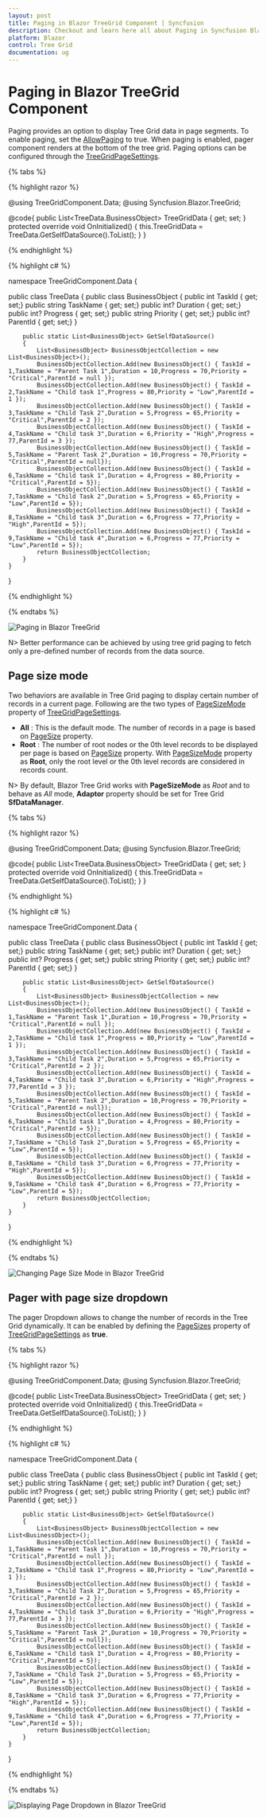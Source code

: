 ```yaml
---
layout: post
title: Paging in Blazor TreeGrid Component | Syncfusion
description: Checkout and learn here all about Paging in Syncfusion Blazor TreeGrid component and much more details.
platform: Blazor
control: Tree Grid
documentation: ug
---
```


# Paging in Blazor TreeGrid Component

Paging provides an option to display Tree Grid data in page segments. To enable paging, set the [AllowPaging](https://help.syncfusion.com/cr/blazor/Syncfusion.Blazor~Syncfusion.Blazor.TreeGrid.SfTreeGrid~AllowPaging.html) to true. When paging is enabled, pager component renders at the bottom of the tree grid. Paging options can be configured through the [TreeGridPageSettings](https://help.syncfusion.com/cr/blazor/Syncfusion.Blazor~Syncfusion.Blazor.TreeGrid.TreeGridPageSettings.html).

{% tabs %}

{% highlight razor %}

@using TreeGridComponent.Data;
@using Syncfusion.Blazor.TreeGrid;

<SfTreeGrid DataSource="@TreeGridData" IdMapping="TaskId" ParentIdMapping="ParentId" TreeColumnIndex="1" AllowPaging="true">
    <TreeGridPageSettings PageCount="2" PageSize="2" PageSizeMode="PageSizeMode.Root">
    </TreeGridPageSettings>
    <TreeGridColumns>
        <TreeGridColumn Field="TaskId" HeaderText="Task ID" Width="80" TextAlign="Syncfusion.Blazor.Grids.TextAlign.Right"></TreeGridColumn>
        <TreeGridColumn Field="TaskName" HeaderText="Task Name" Width="160"></TreeGridColumn>
        <TreeGridColumn Field="Duration" HeaderText="Duration" Width="100" TextAlign="Syncfusion.Blazor.Grids.TextAlign.Right"></TreeGridColumn>
        <TreeGridColumn Field="Progress" HeaderText="Progress" Width="100" TextAlign="Syncfusion.Blazor.Grids.TextAlign.Right"></TreeGridColumn>
        <TreeGridColumn Field="Priority" HeaderText="Priority" Width="80"></TreeGridColumn>
    </TreeGridColumns>
</SfTreeGrid>

@code{
    public List<TreeData.BusinessObject> TreeGridData { get; set; }
    protected override void OnInitialized()
    {
        this.TreeGridData = TreeData.GetSelfDataSource().ToList();
    }
}

{% endhighlight %}

{% highlight c# %}

namespace TreeGridComponent.Data {

public class TreeData
    {
        public class BusinessObject
        {
            public int TaskId { get; set;}
            public string TaskName { get; set;}
            public int? Duration { get; set;}
            public int? Progress { get; set;}
            public string Priority { get; set;}
            public int? ParentId { get; set;}
        }

        public static List<BusinessObject> GetSelfDataSource()
        {
            List<BusinessObject> BusinessObjectCollection = new List<BusinessObject>();
            BusinessObjectCollection.Add(new BusinessObject() { TaskId = 1,TaskName = "Parent Task 1",Duration = 10,Progress = 70,Priority = "Critical",ParentId = null });
            BusinessObjectCollection.Add(new BusinessObject() { TaskId = 2,TaskName = "Child task 1",Progress = 80,Priority = "Low",ParentId = 1 });
            BusinessObjectCollection.Add(new BusinessObject() { TaskId = 3,TaskName = "Child Task 2",Duration = 5,Progress = 65,Priority = "Critical",ParentId = 2 });
            BusinessObjectCollection.Add(new BusinessObject() { TaskId = 4,TaskName = "Child task 3",Duration = 6,Priority = "High",Progress = 77,ParentId = 3 });
            BusinessObjectCollection.Add(new BusinessObject() { TaskId = 5,TaskName = "Parent Task 2",Duration = 10,Progress = 70,Priority = "Critical",ParentId = null});
            BusinessObjectCollection.Add(new BusinessObject() { TaskId = 6,TaskName = "Child task 1",Duration = 4,Progress = 80,Priority = "Critical",ParentId = 5});
            BusinessObjectCollection.Add(new BusinessObject() { TaskId = 7,TaskName = "Child Task 2",Duration = 5,Progress = 65,Priority = "Low",ParentId = 5});
            BusinessObjectCollection.Add(new BusinessObject() { TaskId = 8,TaskName = "Child task 3",Duration = 6,Progress = 77,Priority = "High",ParentId = 5});
            BusinessObjectCollection.Add(new BusinessObject() { TaskId = 9,TaskName = "Child task 4",Duration = 6,Progress = 77,Priority = "Low",ParentId = 5});
            return BusinessObjectCollection;
        }
    }
}

{% endhighlight %}

{% endtabs %}


![Paging in Blazor TreeGrid](images/blazor-treegrid-paging.png)

N> Better performance can be achieved by using tree grid paging to fetch only a pre-defined number of records from the data source.

## Page size mode

Two behaviors are available in Tree Grid paging to display certain number of records in a current page. Following are the two types of [PageSizeMode](https://help.syncfusion.com/cr/blazor/Syncfusion.Blazor~Syncfusion.Blazor.TreeGrid.TreeGridPageSettings~PageSizeMode.html) property of [TreeGridPageSettings](https://help.syncfusion.com/cr/blazor/Syncfusion.Blazor~Syncfusion.Blazor.TreeGrid.TreeGridPageSettings.html).

* **All** : This is the default mode. The number of records in a page is based on [PageSize](https://help.syncfusion.com/cr/blazor/Syncfusion.Blazor~Syncfusion.Blazor.TreeGrid.TreeGridPageSettings~PageSize.html) property.
* **Root** : The number of root nodes or the 0th level records to be displayed per page is based on [PageSize](https://help.syncfusion.com/cr/blazor/Syncfusion.Blazor~Syncfusion.Blazor.TreeGrid.TreeGridPageSettings~PageSize.html) property. With [PageSizeMode](https://help.syncfusion.com/cr/blazor/Syncfusion.Blazor~Syncfusion.Blazor.TreeGrid.TreeGridPageSettings~PageSizeMode.html) property as **Root**, only the root level or the 0th level records are considered in records count.

N> By default, Blazor Tree Grid works with **PageSizeMode** as *Root* and to behave as *All* mode, **Adaptor** property should be set for Tree Grid **SfDataManager**.

{% tabs %}

{% highlight razor %}

@using TreeGridComponent.Data;
@using Syncfusion.Blazor.TreeGrid;

<SfTreeGrid DataSource="@TreeGridData" IdMapping="TaskId" ParentIdMapping="ParentId" TreeColumnIndex="1" AllowPaging="true">
    <TreeGridPageSettings PageCount="2" PageSize="2" PageSizeMode="PageSizeMode.Root">
    </TreeGridPageSettings>
    <TreeGridColumns>
        <TreeGridColumn Field="TaskId" HeaderText="Task ID" Width="80" TextAlign="Syncfusion.Blazor.Grids.TextAlign.Right"></TreeGridColumn>
        <TreeGridColumn Field="TaskName" HeaderText="Task Name" Width="160"></TreeGridColumn>
        <TreeGridColumn Field="Duration" HeaderText="Duration" Width="100" TextAlign="Syncfusion.Blazor.Grids.TextAlign.Right"></TreeGridColumn>
        <TreeGridColumn Field="Progress" HeaderText="Progress" Width="100" TextAlign="Syncfusion.Blazor.Grids.TextAlign.Right"></TreeGridColumn>
        <TreeGridColumn Field="Priority" HeaderText="Priority" Width="80"></TreeGridColumn>
    </TreeGridColumns>
</SfTreeGrid>

@code{
    public List<TreeData.BusinessObject> TreeGridData { get; set; }
    protected override void OnInitialized()
    {
        this.TreeGridData = TreeData.GetSelfDataSource().ToList();
    }
}

{% endhighlight %}

{% highlight c# %}

namespace TreeGridComponent.Data {

public class TreeData
    {
        public class BusinessObject
        {
            public int TaskId { get; set;}
            public string TaskName { get; set;}
            public int? Duration { get; set;}
            public int? Progress { get; set;}
            public string Priority { get; set;}
            public int? ParentId { get; set;}
        }

        public static List<BusinessObject> GetSelfDataSource()
        {
            List<BusinessObject> BusinessObjectCollection = new List<BusinessObject>();
            BusinessObjectCollection.Add(new BusinessObject() { TaskId = 1,TaskName = "Parent Task 1",Duration = 10,Progress = 70,Priority = "Critical",ParentId = null });
            BusinessObjectCollection.Add(new BusinessObject() { TaskId = 2,TaskName = "Child task 1",Progress = 80,Priority = "Low",ParentId = 1 });
            BusinessObjectCollection.Add(new BusinessObject() { TaskId = 3,TaskName = "Child Task 2",Duration = 5,Progress = 65,Priority = "Critical",ParentId = 2 });
            BusinessObjectCollection.Add(new BusinessObject() { TaskId = 4,TaskName = "Child task 3",Duration = 6,Priority = "High",Progress = 77,ParentId = 3 });
            BusinessObjectCollection.Add(new BusinessObject() { TaskId = 5,TaskName = "Parent Task 2",Duration = 10,Progress = 70,Priority = "Critical",ParentId = null});
            BusinessObjectCollection.Add(new BusinessObject() { TaskId = 6,TaskName = "Child task 1",Duration = 4,Progress = 80,Priority = "Critical",ParentId = 5});
            BusinessObjectCollection.Add(new BusinessObject() { TaskId = 7,TaskName = "Child Task 2",Duration = 5,Progress = 65,Priority = "Low",ParentId = 5});
            BusinessObjectCollection.Add(new BusinessObject() { TaskId = 8,TaskName = "Child task 3",Duration = 6,Progress = 77,Priority = "High",ParentId = 5});
            BusinessObjectCollection.Add(new BusinessObject() { TaskId = 9,TaskName = "Child task 4",Duration = 6,Progress = 77,Priority = "Low",ParentId = 5});
            return BusinessObjectCollection;
        }
    }
}

{% endhighlight %}

{% endtabs %}

![Changing Page Size Mode in Blazor TreeGrid](images/blazor-treegrid-page-size-mode.png)

<!-- Template

You can use custom elements inside the pager instead of default elements.
The custom elements can be defined by using the [`Template`](https://help.syncfusion.com/cr/blazor/Syncfusion.Blazor~Syncfusion.Blazor.TreeGrid.TreeGridPageSettings~Template.html) property.
Inside this template, you can access the [`CurrentPage`](https://help.syncfusion.com/cr/blazor/Syncfusion.Blazor~Syncfusion.Blazor.TreeGrid.TreeGridPageSettings~CurrentPage.html), [`PageSize`](https://help.syncfusion.com/cr/blazor/Syncfusion.Blazor~Syncfusion.Blazor.TreeGrid.TreeGridPageSettings~PageSize.html), [`PageCount`](https://help.syncfusion.com/cr/blazor/Syncfusion.Blazor~Syncfusion.Blazor.TreeGrid.TreeGridPageSettings~PageCount.html), **TotalPage** and **TotalRecordCount** values.

-->

## Pager with page size dropdown

The pager Dropdown allows to change the number of records in the Tree Grid dynamically. It can be enabled by defining the [PageSizes](https://help.syncfusion.com/cr/blazor/Syncfusion.Blazor~Syncfusion.Blazor.TreeGrid.TreeGridPageSettings~PageSizes.html) property of [TreeGridPageSettings](https://help.syncfusion.com/cr/blazor/Syncfusion.Blazor~Syncfusion.Blazor.TreeGrid.TreeGridPageSettings.html) as **true**.

{% tabs %}

{% highlight razor %}

@using TreeGridComponent.Data;
@using Syncfusion.Blazor.TreeGrid;

<SfTreeGrid DataSource="@TreeGridData" IdMapping="TaskId" ParentIdMapping="ParentId" TreeColumnIndex="1" AllowPaging="true">
    <TreeGridPageSettings PageCount="2" PageSize="2" PageSizeMode="PageSizeMode.Root" PageSizes="new List<int>() { 2, 5, 10}"></TreeGridPageSettings>
    <TreeGridColumns>
        <TreeGridColumn Field="TaskId" HeaderText="Task ID" Width="80" TextAlign="Syncfusion.Blazor.Grids.TextAlign.Right"></TreeGridColumn>
        <TreeGridColumn Field="TaskName" HeaderText="Task Name" Width="160"></TreeGridColumn>
        <TreeGridColumn Field="Duration" HeaderText="Duration" Width="100" TextAlign="Syncfusion.Blazor.Grids.TextAlign.Right"></TreeGridColumn>
        <TreeGridColumn Field="Progress" HeaderText="Progress" Width="100" TextAlign="Syncfusion.Blazor.Grids.TextAlign.Right"></TreeGridColumn>
        <TreeGridColumn Field="Priority" HeaderText="Priority" Width="80"></TreeGridColumn>
    </TreeGridColumns>
</SfTreeGrid>

@code{
    public List<TreeData.BusinessObject> TreeGridData { get; set; }
    protected override void OnInitialized()
    {
        this.TreeGridData = TreeData.GetSelfDataSource().ToList();
    }
}

{% endhighlight %}

{% highlight c# %}

namespace TreeGridComponent.Data {

public class TreeData
    {
        public class BusinessObject
        {
            public int TaskId { get; set;}
            public string TaskName { get; set;}
            public int? Duration { get; set;}
            public int? Progress { get; set;}
            public string Priority { get; set;}
            public int? ParentId { get; set;}
        }

        public static List<BusinessObject> GetSelfDataSource()
        {
            List<BusinessObject> BusinessObjectCollection = new List<BusinessObject>();
            BusinessObjectCollection.Add(new BusinessObject() { TaskId = 1,TaskName = "Parent Task 1",Duration = 10,Progress = 70,Priority = "Critical",ParentId = null });
            BusinessObjectCollection.Add(new BusinessObject() { TaskId = 2,TaskName = "Child task 1",Progress = 80,Priority = "Low",ParentId = 1 });
            BusinessObjectCollection.Add(new BusinessObject() { TaskId = 3,TaskName = "Child Task 2",Duration = 5,Progress = 65,Priority = "Critical",ParentId = 2 });
            BusinessObjectCollection.Add(new BusinessObject() { TaskId = 4,TaskName = "Child task 3",Duration = 6,Priority = "High",Progress = 77,ParentId = 3 });
            BusinessObjectCollection.Add(new BusinessObject() { TaskId = 5,TaskName = "Parent Task 2",Duration = 10,Progress = 70,Priority = "Critical",ParentId = null});
            BusinessObjectCollection.Add(new BusinessObject() { TaskId = 6,TaskName = "Child task 1",Duration = 4,Progress = 80,Priority = "Critical",ParentId = 5});
            BusinessObjectCollection.Add(new BusinessObject() { TaskId = 7,TaskName = "Child Task 2",Duration = 5,Progress = 65,Priority = "Low",ParentId = 5});
            BusinessObjectCollection.Add(new BusinessObject() { TaskId = 8,TaskName = "Child task 3",Duration = 6,Progress = 77,Priority = "High",ParentId = 5});
            BusinessObjectCollection.Add(new BusinessObject() { TaskId = 9,TaskName = "Child task 4",Duration = 6,Progress = 77,Priority = "Low",ParentId = 5});
            return BusinessObjectCollection;
        }
    }
}

{% endhighlight %}

{% endtabs %}

![Displaying Page Dropdown in Blazor TreeGrid](images/blazor-treegrid-page-drop-down.png)

<!--How to render Pager at the Top of the Tree Grid

By default, Pager will be rendered at the bottom of the Tree Grid. You can also render the Pager at the top of the Tree Grid by using the [`DataBound`](https://help.syncfusion.com/cr/blazor/Syncfusion.Blazor~Syncfusion.Blazor.TreeGrid.SfTreeGrid~DataBound.html) event.

> During the paging action, the pager component triggers the below three events.
> The **created** event triggers when Pager is created.
> The **click** event triggers when the numeric items in the pager is clicked.
> The **dropDownChanged** event triggers when pageSize DropDownList value is selected.

-->